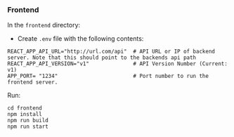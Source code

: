 ### Frontend

In the `frontend` directory:

- Create `.env` file with the following contents:

```
REACT_APP_API_URL="http://url.com/api"  # API URL or IP of backend server. Note that this should point to the backends api path
REACT_APP_API_VERSION="v1"              # API Version Number (Current: v1)
APP_PORT= "1234"                        # Port number to run the frontend server.
```

Run:

```shell
cd frontend
npm install
npm run build
npm run start
```
